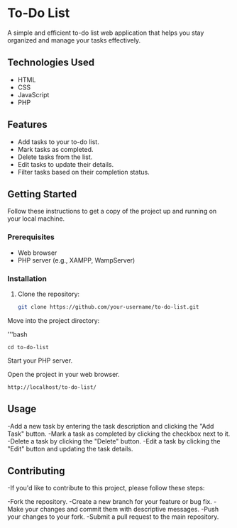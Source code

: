 
# To-Do List

A simple and efficient to-do list web application that helps you stay organized and manage your tasks effectively.

## Technologies Used

- HTML
- CSS
- JavaScript
- PHP

## Features

- Add tasks to your to-do list.
- Mark tasks as completed.
- Delete tasks from the list.
- Edit tasks to update their details.
- Filter tasks based on their completion status.

## Getting Started

Follow these instructions to get a copy of the project up and running on your local machine.

### Prerequisites

- Web browser
- PHP server (e.g., XAMPP, WampServer)

### Installation

1. Clone the repository:

   ```bash
   git clone https://github.com/your-username/to-do-list.git
Move into the project directory:

   '''bash

    cd to-do-list
    
Start your PHP server.

Open the project in your web browser.

    http://localhost/to-do-list/
    
## Usage

-Add a new task by entering the task description and clicking the "Add Task" button.
-Mark a task as completed by clicking the checkbox next to it.
-Delete a task by clicking the "Delete" button.
-Edit a task by clicking the "Edit" button and updating the task details.
## Contributing
-If you'd like to contribute to this project, please follow these steps:

-Fork the repository.
-Create a new branch for your feature or bug fix.
-Make your changes and commit them with descriptive messages.
-Push your changes to your fork.
-Submit a pull request to the main repository.



